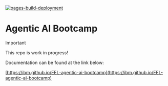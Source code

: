 [![pages-build-deployment](https://github.com/IBM/EEL-agentic-ai-bootcamp/actions/workflows/pages/pages-build-deployment/badge.svg)](https://github.com/IBM/EEL-agentic-ai-bootcamp/actions/workflows/pages/pages-build-deployment)
# Agentic AI Bootcamp

> [!IMPORTANT]
> This repo is work in progress!

Documentation can be found at the link below: 

[https://ibm.github.io/EEL-agentic-ai-bootcamp](https://ibm.github.io/EEL-agentic-ai-bootcamp)
